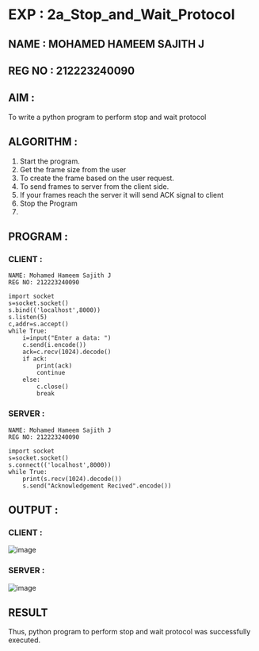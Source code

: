 # EXP : 2a_Stop_and_Wait_Protocol

## NAME : MOHAMED HAMEEM SAJITH J
## REG NO : 212223240090

## AIM :
To write a python program to perform stop and wait protocol

## ALGORITHM :

1. Start the program.
2. Get the frame size from the user
3. To create the frame based on the user request.
4. To send frames to server from the client side.
5. If your frames reach the server it will send ACK signal to client
6. Stop the Program
7. 
## PROGRAM :

### CLIENT :

```
NAME: Mohamed Hameem Sajith J
REG NO: 212223240090

import socket
s=socket.socket()
s.bind(('localhost',8000))
s.listen(5)
c,addr=s.accept()
while True:
    i=input("Enter a data: ")
    c.send(i.encode())
    ack=c.recv(1024).decode()
    if ack:
        print(ack)
        continue
    else:
        c.close()
        break

```
### SERVER :

```
NAME: Mohamed Hameem Sajith J
REG NO: 212223240090

import socket
s=socket.socket()
s.connect(('localhost',8000))
while True:
    print(s.recv(1024).decode())
    s.send("Acknowledgement Recived".encode())

```
## OUTPUT :

### CLIENT :
![image](https://github.com/user-attachments/assets/d0e9c470-bd9b-4f59-afee-877f858d77e8)

### SERVER :
![image](https://github.com/user-attachments/assets/90b4da62-e015-468a-9d47-b267d2369ab8)

## RESULT
Thus, python program to perform stop and wait protocol was successfully executed.
